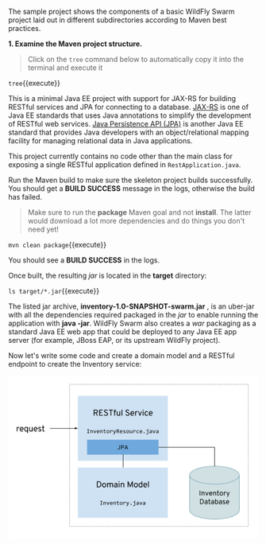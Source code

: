 The sample project shows the components of a basic WildFly Swarm project laid out in different
subdirectories according to Maven best practices.

**1. Examine the Maven project structure.**

> Click on the `tree` command below to automatically copy it into the terminal and execute it

``tree``{{execute}}

This is a minimal Java EE project with support for JAX-RS for building
RESTful services and JPA for connecting
to a database. [JAX-RS](https://docs.oracle.com/javaee/7/tutorial/jaxrs.htm)
is one of Java EE standards that uses Java annotations
to simplify the development of RESTful web services. [Java Persistence API (JPA)](https://docs.oracle.com/javaee/7/tutorial/partpersist.htm) is
another Java EE standard that provides Java developers with an
object/relational mapping facility for managing relational data in Java applications.

This project currently contains no code other than the main class for exposing a single
RESTful application defined in `RestApplication.java`.

Run the Maven build to make sure the skeleton project builds successfully. You
should get a **BUILD SUCCESS** message in the logs, otherwise the build has failed.

> Make sure to run the **package** Maven goal and not **install**. The latter would
> download a lot more dependencies and do things you don't need yet!

`mvn clean package`{{execute}}

You should see a **BUILD SUCCESS** in the logs.

Once built, the resulting *jar* is located in the **target** directory:

`ls target/*.jar`{{execute}}

The listed jar archive, **inventory-1.0-SNAPSHOT-swarm.jar** , is an uber-jar with
all the dependencies required packaged in the *jar* to enable running the
application with **java -jar**. WildFly Swarm also creates a *war* packaging as a standard Java EE web app
that could be deployed to any Java EE app server (for example, JBoss EAP, or its upstream WildFly project).

Now let's write some code and create a domain model and a RESTful endpoint to create the Inventory service:

![Inventory RESTful Service](../../assets/mono-to-micro-part-1/wfswarm-inventory-arch.png)

